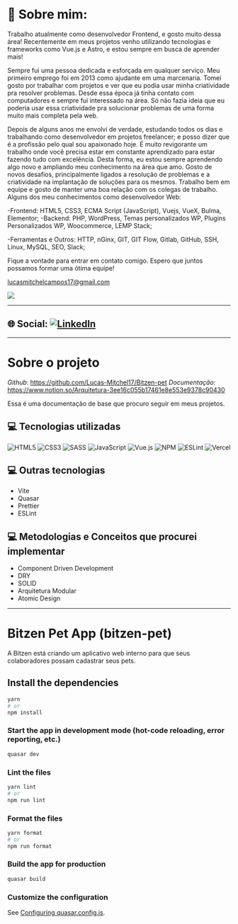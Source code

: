 # 💫 Sobre mim:

Trabalho atualmente como desenvolvedor Frontend, e gosto muito dessa área! Recentemente em meus projetos venho utilizando tecnologias e frameworks como Vue.js e Astro, e estou sempre em busca de aprender mais!

Sempre fui uma pessoa dedicada e esforçada em qualquer serviço. Meu primeiro emprego foi em 2013 como ajudante em uma marcenaria. Tomei gosto por trabalhar com projetos e ver que eu podia usar minha criatividade pra resolver problemas. Desde essa época já tinha contato com computadores e sempre fui interessado na área. Só não fazia ideia que eu poderia usar essa criatividade pra solucionar problemas de uma forma muito mais completa pela web.

Depois de alguns anos me envolvi de verdade, estudando todos os dias e trabalhando como desenvolvedor em projetos freelancer; e posso dizer que é a profissão pelo qual sou apaixonado hoje. É muito revigorante um trabalho onde você precisa estar em constante aprendizado para estar fazendo tudo com excelência. Desta forma, eu estou sempre aprendendo algo novo e ampliando meu conhecimento na área que amo.
Gosto de novos desafios, principalmente ligados a resolução de problemas e a criatividade na implantação de soluções para os mesmos. Trabalho bem em equipe e gosto de manter uma boa relação com os colegas de trabalho.
Alguns dos meu conhecimentos como desenvolvedor Web:

-Frontend: HTML5, CSS3, ECMA Script (JavaScript), Vuejs, VueX, Bulma, Elementor; -Backend: PHP, WordPress, Temas personalizados WP, Plugins Personalizados WP, Woocommerce, LEMP Stack;

-Ferramentas e Outros: HTTP, nGinx, GIT, GIT Flow, Gitlab, GitHub, SSH, Linux, MySQL, SEO, Slack;

Fique a vontade para entrar em contato comigo. Espero que juntos possamos formar uma ótima equipe!

lucasmitchelcampos17@gmail.com

![](https://github-readme-stats.vercel.app/api/top-langs/?username=lucas-mitchel17&theme=dark&hide_border=false&include_all_commits=true&count_private=true&layout=compact)

---

## 🌐 Social: [![LinkedIn](https://img.shields.io/badge/LinkedIn-%230077B5.svg?logo=linkedin&logoColor=white)](https://linkedin.com/in/https://www.linkedin.com/in/lucasmitchel/)

---

# Sobre o projeto

_Github_: https://github.com/Lucas-Mitchel17/Bitzen-pet
_Documentação:_ https://www.notion.so/Arquitetura-3ee16c055b17461e8e553e9378c90430

Essa é uma documentação de base que procuro seguir em meus projetos.


## 💻 Tecnologias utilizadas

![HTML5](https://img.shields.io/badge/html5-%23E34F26.svg?style=for-the-badge&logo=html5&logoColor=white) ![CSS3](https://img.shields.io/badge/css3-%231572B6.svg?style=for-the-badge&logo=css3&logoColor=white) ![SASS](https://img.shields.io/badge/SASS-hotpink.svg?style=for-the-badge&logo=SASS&logoColor=white) ![JavaScript](https://img.shields.io/badge/javascript-%23323330.svg?style=for-the-badge&logo=javascript&logoColor=%23F7DF1E) ![Vue.js](https://img.shields.io/badge/vuejs-%2335495e.svg?style=for-the-badge&logo=vuedotjs&logoColor=%234FC08D) ![NPM](https://img.shields.io/badge/NPM-%23000000.svg?style=for-the-badge&logo=npm&logoColor=white) ![ESLint](https://img.shields.io/badge/ESLint-4B3263?style=for-the-badge&logo=eslint&logoColor=white) ![Vercel](https://img.shields.io/badge/vercel-%23000000.svg?style=for-the-badge&logo=vercel&logoColor=white)

## 💻 Outras tecnologias

- Vite
- Quasar
- Prettier
- ESLint

## 💻 Metodologias e Conceitos que procurei implementar

- Component Driven Development
- DRY
- SOLID
- Arquitetura Modular
- Atomic Design

---


# Bitzen Pet App (bitzen-pet)

A Bitzen está criando um aplicativo web interno para que seus colaboradores possam cadastrar seus pets.

## Install the dependencies
```bash
yarn
# or
npm install
```

### Start the app in development mode (hot-code reloading, error reporting, etc.)
```bash
quasar dev
```


### Lint the files
```bash
yarn lint
# or
npm run lint
```


### Format the files
```bash
yarn format
# or
npm run format
```



### Build the app for production
```bash
quasar build
```

### Customize the configuration
See [Configuring quasar.config.js](https://v2.quasar.dev/quasar-cli-vite/quasar-config-js).
